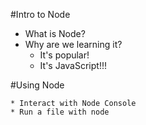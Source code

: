 #Intro to Node

* What is Node?
* Why are we learning it?
    * It's popular!
    * It's JavaScript!!!

#Using Node

    * Interact with Node Console
    * Run a file with node
